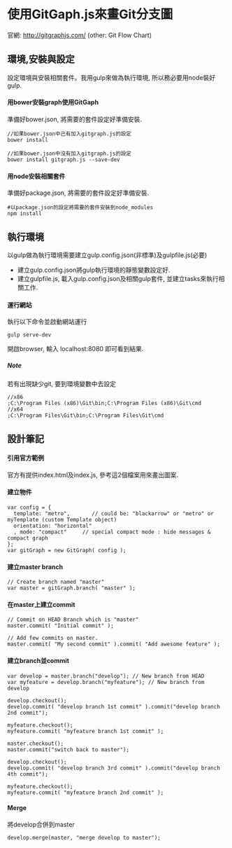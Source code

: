 ﻿# 使用GitGaph.js來畫Git分支圖
官網: http://gitgraphjs.com/
(other: Git Flow Chart)

## 環境,安裝與設定
設定環境與安裝相關套件。我用gulp來做為執行環境, 所以務必要用node裝好gulp.

#### 用bower安裝graph使用GitGaph
準備好bower.json, 將需要的套件設定好準備安裝.

```
//如果bower.json中己有加入gitgraph.js的設定
bower install

//如果bower.json中沒有加入gitgraph.js的設定
bower install gitgraph.js --save-dev
```

#### 用node安裝相關套件
準備好package.json, 將需要的套件設定好準備安裝.

```
#以package.json的設定將需要的套件安裝到node_modules
npm install
```

## 執行環境
以gulp做為執行環境需要建立gulp.config.json(非標準)及gulpfile.js(必要)

* 建立gulp.config.json將gulp執行環境的靜態變數設定好.
* 建立gulpfile.js, 載入gulp.config.json及相關gulp套件, 並建立tasks來執行相關工作.

#### 運行網站
執行以下命令並啟動網站運行
```
gulp serve-dev
```

開啟browser, 輸入 localhost:8080 即可看到結果.

##### Note
若有出現缺少git, 要到環境變數中去設定
```
//x86
;C:\Program Files (x86)\Git\bin;C:\Program Files (x86)\Git\cmd
//x64
;C:\Program Files\Git\bin;C:\Program Files\Git\cmd
```

## 設計筆記

#### 引用官方範例
官方有提供index.html及index.js, 參考這2個檔案用來畫出圖案.


#### 建立物件

```
var config = {
  template: "metro",       // could be: "blackarrow" or "metro" or myTemplate (custom Template object)
  orientation: "horizontal"
  , mode: "compact"     // special compact mode : hide messages & compact graph
};
var gitGraph = new GitGraph( config );
```

#### 建立master branch

```
// Create branch named "master"
var master = gitGraph.branch( "master" );
```

#### 在master上建立commit
```
// Commit on HEAD Branch which is "master"
master.commit( "Initial commit" );

// Add few commits on master.
master.commit( "My second commit" ).commit( "Add awesome feature" );
```

#### 建立branch並commit

```
var develop = master.branch("develop"); // New branch from HEAD
var myfeature = develop.branch("myfeature"); // New branch from develop

develop.checkout();
develop.commit( "develop branch 1st commit" ).commit("develop branch 2nd commit");

myfeature.checkout();
myfeature.commit( "myfeature branch 1st commit" );

master.checkout();
master.commit("switch back to master");

develop.checkout();
develop.commit( "develop branch 3rd commit" ).commit("develop branch 4th commit");

myfeature.checkout();
myfeature.commit( "myfeature branch 2nd commit" );
```

#### Merge
將develop合併到master

```
develop.merge(master, "merge develop to master");
```